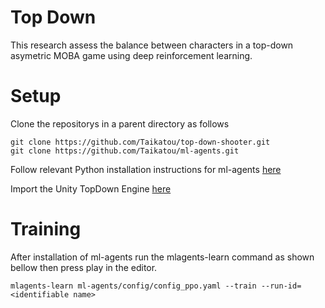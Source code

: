 # Top Down
This research assess the balance between characters in a top-down asymetric MOBA game using deep reinforcement learning.

# Setup

Clone the repositorys in a parent directory as follows

    git clone https://github.com/Taikatou/top-down-shooter.git
    git clone https://github.com/Taikatou/ml-agents.git

Follow relevant Python installation instructions for ml-agents [here](https://github.com/Taikatou/ml-agents/blob/master/docs/Installation.md)

Import the Unity TopDown Engine [here](https://assetstore.unity.com/packages/templates/systems/topdown-engine-89636)

# Training
After installation of ml-agents run the mlagents-learn command as shown bellow then press play in the editor.

    mlagents-learn ml-agents/config/config_ppo.yaml --train --run-id=<identifiable name>
